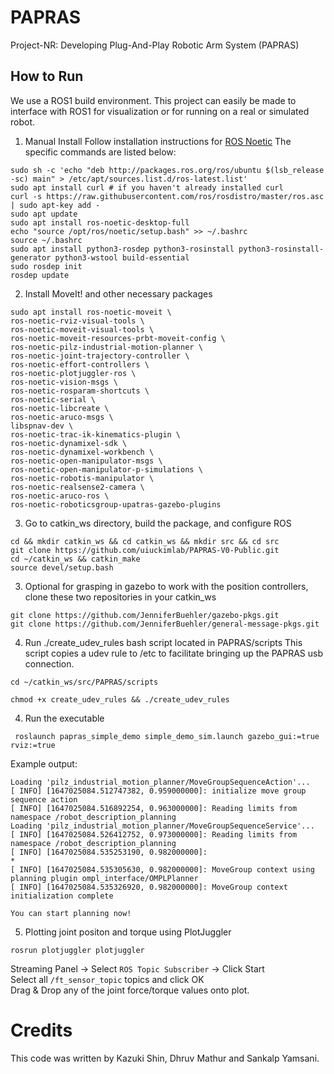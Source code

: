 # PAPRAS

Project-NR: Developing Plug-And-Play Robotic Arm System (PAPRAS)

## How to Run

We use a ROS1 build environment. This project can easily be made to interface with ROS1 for visualization or for running on a real or simulated robot.

1. Manual Install
   Follow installation instructions for [ROS Noetic](https://wiki.ros.org/noetic/Installation/Ubuntu)
   The specific commands are listed below:

```
sudo sh -c 'echo "deb http://packages.ros.org/ros/ubuntu $(lsb_release -sc) main" > /etc/apt/sources.list.d/ros-latest.list'
sudo apt install curl # if you haven't already installed curl
curl -s https://raw.githubusercontent.com/ros/rosdistro/master/ros.asc | sudo apt-key add -
sudo apt update
sudo apt install ros-noetic-desktop-full
echo "source /opt/ros/noetic/setup.bash" >> ~/.bashrc
source ~/.bashrc
sudo apt install python3-rosdep python3-rosinstall python3-rosinstall-generator python3-wstool build-essential
sudo rosdep init
rosdep update
```

2. Install MoveIt! and other necessary packages

```
sudo apt install ros-noetic-moveit \
ros-noetic-rviz-visual-tools \
ros-noetic-moveit-visual-tools \
ros-noetic-moveit-resources-prbt-moveit-config \
ros-noetic-pilz-industrial-motion-planner \
ros-noetic-joint-trajectory-controller \
ros-noetic-effort-controllers \
ros-noetic-plotjuggler-ros \
ros-noetic-vision-msgs \
ros-noetic-rosparam-shortcuts \
ros-noetic-serial \
ros-noetic-libcreate \
ros-noetic-aruco-msgs \
libspnav-dev \
ros-noetic-trac-ik-kinematics-plugin \
ros-noetic-dynamixel-sdk \
ros-noetic-dynamixel-workbench \
ros-noetic-open-manipulator-msgs \
ros-noetic-open-manipulator-p-simulations \
ros-noetic-robotis-manipulator \
ros-noetic-realsense2-camera \
ros-noetic-aruco-ros \
ros-noetic-roboticsgroup-upatras-gazebo-plugins
```

3. Go to catkin_ws directory, build the package, and configure ROS
```
cd && mkdir catkin_ws && cd catkin_ws && mkdir src && cd src
git clone https://github.com/uiuckimlab/PAPRAS-V0-Public.git
cd ~/catkin_ws && catkin_make
source devel/setup.bash
```

3. Optional for grasping in gazebo to work with the position controllers, clone these two repositories in your catkin_ws
```
git clone https://github.com/JenniferBuehler/gazebo-pkgs.git
git clone https://github.com/JenniferBuehler/general-message-pkgs.git

```

4. Run ./create_udev_rules bash script located in PAPRAS/scripts
This script copies a udev rule to /etc to facilitate bringing up the PAPRAS usb connection.
```
cd ~/catkin_ws/src/PAPRAS/scripts
```
```
chmod +x create_udev_rules && ./create_udev_rules
```

4. Run the executable

```
 roslaunch papras_simple_demo simple_demo_sim.launch gazebo_gui:=true rviz:=true
```

Example output:

```
Loading 'pilz_industrial_motion_planner/MoveGroupSequenceAction'...
[ INFO] [1647025084.512747382, 0.959000000]: initialize move group sequence action
[ INFO] [1647025084.516892254, 0.963000000]: Reading limits from namespace /robot_description_planning
Loading 'pilz_industrial_motion_planner/MoveGroupSequenceService'...
[ INFO] [1647025084.526412752, 0.973000000]: Reading limits from namespace /robot_description_planning
[ INFO] [1647025084.535253190, 0.982000000]:
*
[ INFO] [1647025084.535305630, 0.982000000]: MoveGroup context using planning plugin ompl_interface/OMPLPlanner
[ INFO] [1647025084.535326920, 0.982000000]: MoveGroup context initialization complete

You can start planning now!
```

5. Plotting joint positon and torque using PlotJuggler

```
rosrun plotjuggler plotjuggler
```

Streaming Panel -> Select `ROS Topic Subscriber` -> Click Start \
Select all `/ft_sensor_topic` topics and click OK \
Drag & Drop any of the joint force/torque values onto plot.


# Credits

This code was written by Kazuki Shin, Dhruv Mathur and Sankalp Yamsani.
